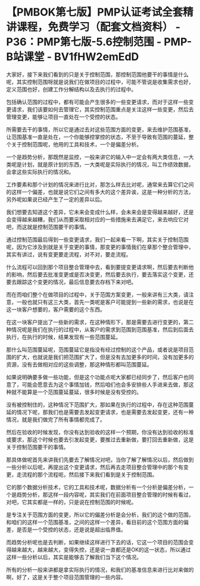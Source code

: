 # 【PMBOK第七版】PMP认证考试全套精讲课程，免费学习（配套文档资料） - P36：PMP第七版-5.6控制范围 - PMP-B站课堂 - BV1fHW2emEdD

大家好，接下来我们看到的只是关于控制范围，那控制范围他要干的事情是什么呢，其实控制范围呀就是说我们在做项目的过程中，可能不管说是收集需求也好，定义范围也好，创建工作分解结构以及去执行的过程中。

包括确认范围的过程中，都有可能会产生很多的一些变更请求，而对于这样一些变更请求，我们该要如何去管理它，其实控制范围重点是关注这样一些变更，然后去管理变更，能够让项目一直处在一个受控的状态。

所需要去干的事情，所以它是通过去对这些范围方面的变更，来去维护范围基准，让范围基准一直是处在，一个你能够控掌控的状态，不至于导致有范围的蔓延，整个关于控制范围呢，他用的工具和技术，一个是偏差分析。

一个是趋势分析，那既然是监控，一般来讲它的输入中一定会有两大类信息，一大类呢是计划，就是原计划的东西，一大类呢是实际执行的情况，叫工作绩效数据，会拿这些实际执行的情况和。

工作要素和那个计划的情况来进行比对，那怎么样去比对呢，通常来去算它们之间的这样一个偏差，也就是说它们之间有多大的这个差异诶，这是一种分析的方法，另外呢如果说已经产生了一定的差异以后。

我们想要去知道这个差异，它未来会变成什么样，会未来会是变得越来越好，还是会变得越来越糟，我们从而要采取相对应的一些措施来去满足它，来去响应它对吧，而这就是控制范围要干的事情。

通过控制范围最后得到一些变更请求，我们一起来看一下啊，其实关于控制范围呢，因为它涉及到就是关于变更的事情，那变更的事情我们在章那个整合管理中，其实有讲过，说有变更要走流程，对不对，要走流程。

什么流程可以回到那个项目整合管理中去，看到要提变更请求啊，然后要去判断他的影响，然后要去批准变更或是否决变更，然后要去执行，要去落实这个变更，还要去跟踪这个变更的情况，最后信息要去存档下来对吧。

而在而咱们整个在做项目的过程中，关于范围方案变更，一般来讲有三大类，请注意，一般也就只有这三大类，首先一类呢是客户可能提到一些新的需求，也说是在这一块客户想要的，客户需要的这个东西。

在这一块客户提出了一些新的需求，在这种情形下，那是需要去进行变更的，第二种情况呢是我们在执行的过程中，从客户的需求到范围到范围基准，然后到后面去执行，在执行的时候，结果发现有一些范围蔓延。

那什么叫范围蔓延呢，范围蔓延它是指没有经过控制的这个产品，或者说是项目范围的扩大，也就说是我们把范围扩大了，但是没有去加更多的时间，没有加更多的资源，没有去做相对应的这些调整，那这种情形都叫范围蔓延。

如果说明确要多做一些功能，但是这个功能点呢大家都已经同步了，然后客户也同意了，可能会愿意去为这个事情加钱，然后咱们也会多安排些人手进来去做，那这种就不能算是一个范围蔓延蔓延，很多时候是没有受控的。

没有被控制住的，这种情况下范围扩大，那如果在执行的过程中，存在这种范围蔓延的情况下呢，那我们也是需要去发起变更请求，也是需要去发起变更，还有一种情况，就是我们做完了所有事情都完成了。

然后在验收的时候发现，你没有达到验收的这样一个预期，你没有达到验收的标准或要求，那这个时候也要去引发起变更，要推过去重新做，要打回去重新做，这是关于控制范围要干的事情。

那具体做呢首先来讲我们先要去了解情况对吧，当你了解了解情况以后，然后做到一些分析以后呢，再提出这个变更请求，然后再去走项目整合管理中的那个有变更，走流程的那个流程呃，然后接下来我们看到是关于控制范围。

它的那个数据分析技术，它的工具和技术呢，数据分析有一个分析是偏差分析，一个是趋势分析，那这样一段内容呢，其实我们在前面项目整合管理的时候有看过，对吧，它其实都是一样的，只是说在控制范围的时候呢。

是专注关于范围方面的变更，所以它的偏差分析是会分析，我们的这个做的范围，和咱们的这样一个范围基准，之间的这样一个差异，看目前的这个范围方面的偏差，是否是一个受控的状态，还是说是超出临界值。

而趋势分析呢也是去判断，如果继续这样进行下去的话，它这一个项目的范围会变得越来越大，越来越大，变得失控，还是说一直都还是OK的这一状态，所以通过这样一些分析以后，其实是能够去了解我们当下这个情况。

所有的分析一般来讲都是拿实际执行的情况，和我们的基准信息来进行比对来做的啊，好了，这是关于整个项目范围管理的一些内容。

